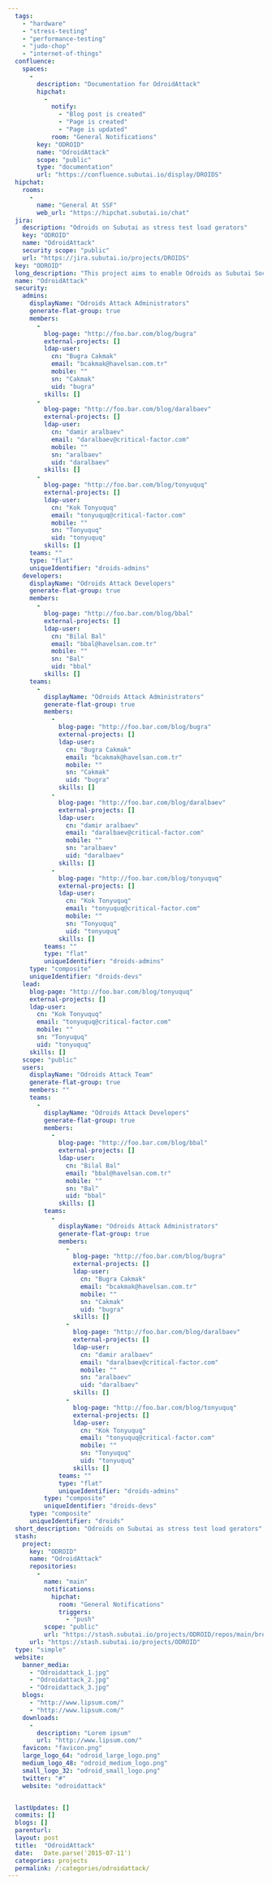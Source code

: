 ```yaml
---
  tags: 
    - "hardware"
    - "stress-testing"
    - "performance-testing"
    - "judo-chop"
    - "internet-of-things"
  confluence: 
    spaces: 
      - 
        description: "Documentation for OdroidAttack"
        hipchat: 
          - 
            notify: 
              - "Blog post is created"
              - "Page is created"
              - "Page is updated"
            room: "General Notifications"
        key: "ODROID"
        name: "OdroidAttack"
        scope: "public"
        type: "documentation"
        url: "https://confluence.subutai.io/display/DROIDS"
  hipchat: 
    rooms: 
      - 
        name: "General At SSF"
        web_url: "https://hipchat.subutai.io/chat"
  jira: 
    description: "Odroids on Subutai as stress test load gerators"
    key: "ODROID"
    name: "OdroidAttack"
    security scope: "public"
    url: "https://jira.subutai.io/projects/DROIDS"
  key: "ODROID"
  long_description: "This project aims to enable Odroids as Subutai Social resource hosts controlled by Judo Chop to bombard a Subutai Social environment. It will come in very handy when testing the performance and elasticity of a cluster stack of an application running in a Subutai environment."
  name: "OdroidAttack"
  security: 
    admins: 
      displayName: "Odroids Attack Administrators"
      generate-flat-group: true
      members: 
        - 
          blog-page: "http://foo.bar.com/blog/bugra"
          external-projects: []
          ldap-user: 
            cn: "Bugra Cakmak"
            email: "bcakmak@havelsan.com.tr"
            mobile: ""
            sn: "Cakmak"
            uid: "bugra"
          skills: []
        - 
          blog-page: "http://foo.bar.com/blog/daralbaev"
          external-projects: []
          ldap-user: 
            cn: "damir aralbaev"
            email: "daralbaev@critical-factor.com"
            mobile: ""
            sn: "aralbaev"
            uid: "daralbaev"
          skills: []
        - 
          blog-page: "http://foo.bar.com/blog/tonyuquq"
          external-projects: []
          ldap-user: 
            cn: "Kok Tonyuquq"
            email: "tonyuquq@critical-factor.com"
            mobile: ""
            sn: "Tonyuquq"
            uid: "tonyuquq"
          skills: []
      teams: ""
      type: "flat"
      uniqueIdentifier: "droids-admins"
    developers: 
      displayName: "Odroids Attack Developers"
      generate-flat-group: true
      members: 
        - 
          blog-page: "http://foo.bar.com/blog/bbal"
          external-projects: []
          ldap-user: 
            cn: "Bilal Bal"
            email: "bbal@havelsan.com.tr"
            mobile: ""
            sn: "Bal"
            uid: "bbal"
          skills: []
      teams: 
        - 
          displayName: "Odroids Attack Administrators"
          generate-flat-group: true
          members: 
            - 
              blog-page: "http://foo.bar.com/blog/bugra"
              external-projects: []
              ldap-user: 
                cn: "Bugra Cakmak"
                email: "bcakmak@havelsan.com.tr"
                mobile: ""
                sn: "Cakmak"
                uid: "bugra"
              skills: []
            - 
              blog-page: "http://foo.bar.com/blog/daralbaev"
              external-projects: []
              ldap-user: 
                cn: "damir aralbaev"
                email: "daralbaev@critical-factor.com"
                mobile: ""
                sn: "aralbaev"
                uid: "daralbaev"
              skills: []
            - 
              blog-page: "http://foo.bar.com/blog/tonyuquq"
              external-projects: []
              ldap-user: 
                cn: "Kok Tonyuquq"
                email: "tonyuquq@critical-factor.com"
                mobile: ""
                sn: "Tonyuquq"
                uid: "tonyuquq"
              skills: []
          teams: ""
          type: "flat"
          uniqueIdentifier: "droids-admins"
      type: "composite"
      uniqueIdentifier: "droids-devs"
    lead: 
      blog-page: "http://foo.bar.com/blog/tonyuquq"
      external-projects: []
      ldap-user: 
        cn: "Kok Tonyuquq"
        email: "tonyuquq@critical-factor.com"
        mobile: ""
        sn: "Tonyuquq"
        uid: "tonyuquq"
      skills: []
    scope: "public"
    users: 
      displayName: "Odroids Attack Team"
      generate-flat-group: true
      members: ""
      teams: 
        - 
          displayName: "Odroids Attack Developers"
          generate-flat-group: true
          members: 
            - 
              blog-page: "http://foo.bar.com/blog/bbal"
              external-projects: []
              ldap-user: 
                cn: "Bilal Bal"
                email: "bbal@havelsan.com.tr"
                mobile: ""
                sn: "Bal"
                uid: "bbal"
              skills: []
          teams: 
            - 
              displayName: "Odroids Attack Administrators"
              generate-flat-group: true
              members: 
                - 
                  blog-page: "http://foo.bar.com/blog/bugra"
                  external-projects: []
                  ldap-user: 
                    cn: "Bugra Cakmak"
                    email: "bcakmak@havelsan.com.tr"
                    mobile: ""
                    sn: "Cakmak"
                    uid: "bugra"
                  skills: []
                - 
                  blog-page: "http://foo.bar.com/blog/daralbaev"
                  external-projects: []
                  ldap-user: 
                    cn: "damir aralbaev"
                    email: "daralbaev@critical-factor.com"
                    mobile: ""
                    sn: "aralbaev"
                    uid: "daralbaev"
                  skills: []
                - 
                  blog-page: "http://foo.bar.com/blog/tonyuquq"
                  external-projects: []
                  ldap-user: 
                    cn: "Kok Tonyuquq"
                    email: "tonyuquq@critical-factor.com"
                    mobile: ""
                    sn: "Tonyuquq"
                    uid: "tonyuquq"
                  skills: []
              teams: ""
              type: "flat"
              uniqueIdentifier: "droids-admins"
          type: "composite"
          uniqueIdentifier: "droids-devs"
      type: "composite"
      uniqueIdentifier: "droids"
  short_description: "Odroids on Subutai as stress test load gerators"
  stash: 
    project: 
      key: "ODROID"
      name: "OdroidAttack"
      repositories: 
        - 
          name: "main"
          notifications: 
            hipchat: 
              room: "General Notifications"
              triggers: 
                - "push"
          scope: "public"
          url: "https://stash.subutai.io/projects/ODROID/repos/main/browse"
      url: "https://stash.subutai.io/projects/ODROID"
  type: "simple"
  website: 
    banner_media: 
      - "Odroidattack_1.jpg"
      - "Odroidattack_2.jpg"
      - "Odroidattack_3.jpg"
    blogs: 
      - "http://www.lipsum.com/"
      - "http://www.lipsum.com/"
    downloads: 
      - 
        description: "Lorem ipsum"
        url: "http://www.lipsum.com/"
    favicon: "favicon.png"
    large_logo_64: "odroid_large_logo.png"
    medium_logo_48: "odroid_medium_logo.png"
    small_logo_32: "odroid_small_logo.png"
    twitter: "#"
    website: "odroidattack"


  lastUpdates: []
  commits: []
  blogs: []
  parenturl: 
  layout: post
  title:  "OdroidAttack"
  date:   Date.parse('2015-07-11')
  categories: projects
  permalink: /:categories/odroidattack/
---
```

